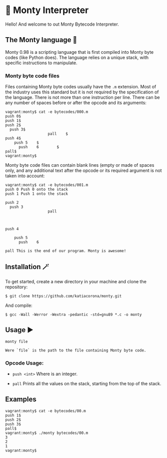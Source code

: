 # :snake: Monty Interpreter

Hello! And welcome to out Monty Bytecode Interpreter.

## The Monty language :coconut:

Monty 0.98 is a scripting language that is first compiled into Monty byte codes (like Python does). The language relies on a unique stack, with specific instructions to manipulate.

### Monty byte code files

Files containing Monty byte codes usually have the `.m` extension. Most of the industry uses this standard but it is not required by the specification of the language. There is not more than one instruction per line. There can be any number of spaces before or after the opcode and its arguments:

```
vagrant:monty$ cat -e bytecodes/000.m
push 0$
push 1$
push 2$
  push 3$
                   pall    $
push 4$
    push 5    $
      push    6        $
pall$
vagrant:monty$
```

Monty byte code files can contain blank lines (empty or made of spaces only, and any additional text after the opcode or its required argument is not taken into account:

```
vagrant:monty$ cat -e bytecodes/001.m
push 0 Push 0 onto the stack
push 1 Push 1 onto the stack

push 2
  push 3
                   pall    


                           
push 4

    push 5    
      push    6        

pall This is the end of our program. Monty is awesome!
```

## Installation :magic_wand:

To get started, create a new directory in your machine and clone the repository:

```
$ git clone https://github.com/katiacorona/monty.git
```

And compile:

```
$ gcc -Wall -Werror -Wextra -pedantic -std=gnu89 *.c -o monty
```

## Usage :arrow_forward:

```
monty file
```
	Were `file` is the path to the file containing Monty byte code.

### Opcode Usage:

- `push <int>`
	Where <int> is an integer.
	
- `pall`
	Prints all the values on the stack, starting from the top of the stack.

## Examples

```
vagrant:monty$ cat -e bytecodes/00.m
push 1$
push 2$
push 3$
pall$
vagrant:monty$ ./monty bytecodes/00.m
3
2
1
vagrant:monty$
```
